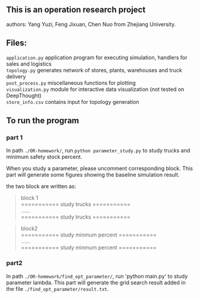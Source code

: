## This is an operation research project
authors: Yang Yuzi, Feng Jixuan, Chen Nuo from Zhejiang University.

## Files:
`application.py`	        application program for executing simulation, handlers for sales and logistics\
`topology.py`    		generates network of stores, plants, warehouses and truck delivery\
`post_process.py`	        miscellaneous functions for plotting\
`visualization.py`        module for interactive data visualization (not tested on DeepThought) \
`store_info.csv`          contains input for topology generation

## To run the program
### part 1
In path `./OR-homework/`, run `python parameter_study.py` to study trucks and minimum safety stock percent. 

When you study a parameter, please uncomment corresponding block. This part will generate some figures showing the baseline simulation result.

the two block are written as:
> block 1\
=========== study trucks ===========\
>......\
>=========== study trucks ===========

>block2\
>=========== study minmum percent ===========\
>......\
>=========== study minmum percent ===========

### part2
In path `./OR-homework/find_opt_parameter/`, run 'python main.py' to study parameter lambda. This part will generate the grid search result added in the file `./find_opt_parameter/result.txt`.